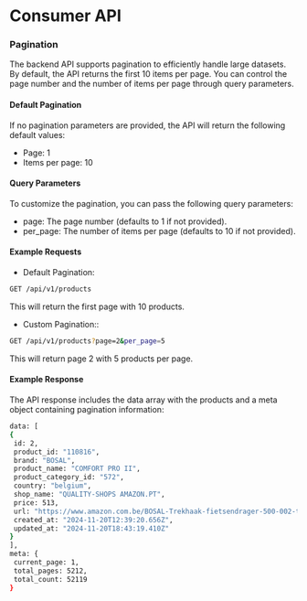 # Consumer API

### Pagination
The backend API supports pagination to efficiently handle large datasets. By default, the API returns the first 10 items per page. You can control the page number and the number of items per page through query parameters.

#### Default Pagination
If no pagination parameters are provided, the API will return the following default values:
* Page: 1
* Items per page: 10

#### Query Parameters
To customize the pagination, you can pass the following query parameters:
* page: The page number (defaults to 1 if not provided).
* per_page: The number of items per page (defaults to 10 if not provided).

#### Example Requests
* Default Pagination:
```bash
GET /api/v1/products
```
This will return the first page with 10 products.

* Custom Pagination::
```bash
GET /api/v1/products?page=2&per_page=5
```
This will return page 2 with 5 products per page.

#### Example Response
The API response includes the data array with the products and a meta object containing pagination information:
```bash
data: [
{
 id: 2,
 product_id: "110816",
 brand: "BOSAL",
 product_name: "COMFORT PRO II",
 product_category_id: "572",
 country: "belgium",
 shop_name: "QUALITY-SHOPS AMAZON.PT",
 price: 513,
 url: "https://www.amazon.com.be/BOSAL-Trekhaak-fietsendrager-500-002-trekhaak/dp/B09QRB86JN?language=fr_BE&tag=testachats22-21",
 created_at: "2024-11-20T12:39:20.656Z",
 updated_at: "2024-11-20T18:43:19.410Z"
}
],
meta: {
 current_page: 1,
 total_pages: 5212,
 total_count: 52119
}
```

